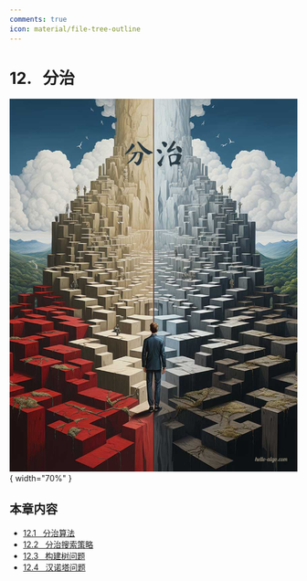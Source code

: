 ```yaml
---
comments: true
icon: material/file-tree-outline
---
```


# 12. &nbsp; 分治

<div class="center-table" markdown>

![分治](../assets/covers/chapter_divide_and_conquer.jpg){ width="70%" }

</div>

## 本章内容

- [12.1 &nbsp; 分治算法](https://www.hello-algo.com/chapter_divide_and_conquer/divide_and_conquer/)
- [12.2 &nbsp; 分治搜索策略](https://www.hello-algo.com/chapter_divide_and_conquer/binary_search_recur/)
- [12.3 &nbsp; 构建树问题](https://www.hello-algo.com/chapter_divide_and_conquer/build_binary_tree_problem/)
- [12.4 &nbsp; 汉诺塔问题](https://www.hello-algo.com/chapter_divide_and_conquer/hanota_problem/)
